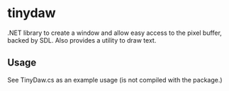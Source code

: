 # tinydaw

.NET library to create a window and allow easy access to the pixel buffer, backed by SDL. Also provides a utility to draw text. 

## Usage
See TinyDaw.cs as an example usage (is not compiled with the package.)
